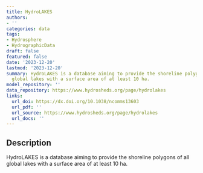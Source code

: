 ```yaml
---
title: HydroLAKES
authors:
- ''
categories: data
tags:
- Hydrosphere
- HydrographicData
draft: false
featured: false
date: '2023-12-20'
lastmod: '2023-12-20'
summary: HydroLAKES is a database aiming to provide the shoreline polygons of all
  global lakes with a surface area of at least 10 ha.
model_repository: ''
data_repository: https://www.hydrosheds.org/page/hydrolakes
links:
  url_doi: https://dx.doi.org/10.1038/ncomms13603
  url_pdf: ''
  url_source: https://www.hydrosheds.org/page/hydrolakes
  url_docs: ''
---
```


## Description

HydroLAKES is a database aiming to provide the shoreline polygons of all global lakes with a surface area of at least 10 ha.

